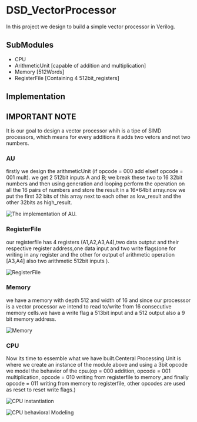 # DSD_VectorProcessor
In this project we design to build a simple vector processor in Verilog.
## SubModules
- CPU     
- ArithmeticUnit [capable of addition and multiplication]
- Memory [512Words]
- RegisterFile [Containing 4 512bit_registers]

## Implementation
## IMPORTANT NOTE
It is our goal to design a vector processor whih is a tipe of SIMD processors, which means for every additions it adds two vetors and not two numbers.

### AU

firstly we design the arithmeticUnit (if opcode = 000 add elseif opcode = 001 mult). we get 2 512bit inputs A and B; we break these two to 16 32bit numbers and then using generation and looping perform the operation
on all the 16 pairs of numbers and store the result in a 16*64bit array.now we put the first 32 bits of this array next to each other as low_result and the other 32bits as high_result.


![The implementation of AU.](https://github.com/Hemenam/DSD_VectorProcessor/blob/main/Pictures/Screenshot%202024-06-25%20185618.png)

### RegisterFile
our registerfile has 4 registers (A1,A2,A3,A4),two data outptut and their respective register address,one data input and two write flags(one for writing in any register and the other for output of arithmetic operation [A3,A4] also two arithmetic 512bit inputs ).  


![RegisterFile](https://github.com/Hemenam/DSD_VectorProcessor/blob/main/Pictures/Screenshot%202024-06-25%20185711.png)

### Memory
we have a memory with depth 512 and width of 16 and since our processsor is a vector processor we intend to read to/write from 16 consecutive memory cells.we have a write flag a 513bit input and a 512 output also a 9 bit memory address.

![Memory](https://github.com/Hemenam/DSD_VectorProcessor/blob/main/Pictures/Screenshot%202024-06-25%20185631.png)

### CPU
Now its time to essemble what we have built.Centeral Processing Unit is where we create an instance of the module above and using a 3bit opcode we model the behavior of the cpu.(op = 000 addition, opcode = 001 multiplication, opcode = 010 writing from registerfile to memory ,and finally opcode = 011 writing from memory to registerfile, other opcodes are used as reset to reset write flags.)

![CPU instantiation](https://github.com/Hemenam/DSD_VectorProcessor/blob/main/Pictures/Screenshot%202024-06-25%20185836.png)

![CPU behavioral Modeling](https://github.com/Hemenam/DSD_VectorProcessor/blob/main/Pictures/Screenshot%202024-06-25%20185849.png)
